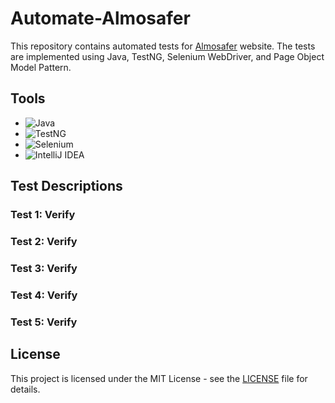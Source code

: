 # Automate-Almosafer

This repository contains automated tests for [Almosafer](https://www.almosafer.com/en) website. The tests are implemented using Java, TestNG, Selenium WebDriver, and Page Object Model Pattern.

## Tools

- ![Java](https://img.shields.io/badge/Java-Programming%20Language-orange)
- ![TestNG](https://img.shields.io/badge/TestNG-Testing%20Framework-green)
- ![Selenium](https://img.shields.io/badge/Selenium-Web%20Automation%20Tool-blue)
- ![IntelliJ IDEA](https://img.shields.io/badge/IntelliJ%20IDEA-Integrated%20Development%20Environment-red)

## Test Descriptions

### Test 1: Verify 


### Test 2: Verify 


### Test 3: Verify 


### Test 4: Verify 


### Test 5: Verify 


## License

This project is licensed under the MIT License - see the [LICENSE](LICENSE) file for details.
